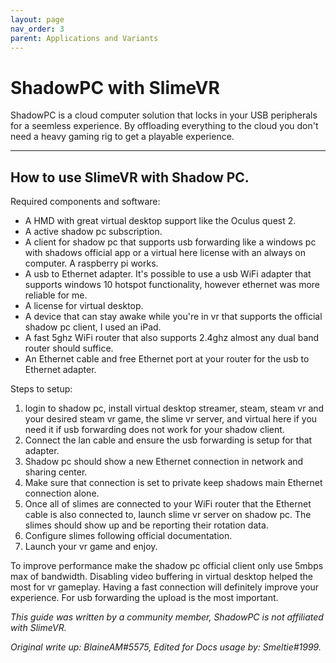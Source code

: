 ```yaml
---
layout: page
nav_order: 3
parent: Applications and Variants
---
```


# ShadowPC with SlimeVR

ShadowPC is a cloud computer solution that locks in your USB peripherals for a seemless experience.
By offloading everything to the cloud you don't need a heavy gaming rig to get a playable experience.

------

## How to use SlimeVR with Shadow PC.

Required components and software:
- A HMD with great virtual desktop support like the Oculus quest 2.
- A active shadow pc subscription.
- A client for shadow pc that supports usb forwarding like a windows pc with shadows official app or a virtual here license with an always on computer. A raspberry pi works.
- A usb to Ethernet adapter. It's possible to use a usb WiFi adapter that supports windows 10 hotspot functionality, however ethernet was more reliable for me.
- A license for virtual desktop.
- A device that can stay awake while you're in vr that supports the official shadow pc client, I used an iPad.
- A fast 5ghz WiFi router that also supports 2.4ghz almost any dual band router should suffice.
- An Ethernet cable and free Ethernet port at your router for the usb to Ethernet adapter.

Steps to setup:
1. login to shadow pc, install virtual desktop streamer, steam, steam vr and your desired steam vr game, the slime vr server, and virtual here if you need it if usb forwarding does not work for your shadow client.
2. Connect the lan cable and ensure the usb forwarding is setup for that adapter.
3. Shadow pc should show a new Ethernet connection in network and sharing center.
4. Make sure that connection is set to private keep shadows main Ethernet connection alone.
5. Once all of slimes are connected to your WiFi router that the Ethernet cable is also connected to, launch slime vr server on shadow pc. The slimes should show up and be reporting their rotation data.
6. Configure slimes following official documentation.
7. Launch your vr game and enjoy.

To improve performance make the shadow pc official client only use 5mbps max of bandwidth.
Disabling video buffering in virtual desktop helped the most for vr gameplay.
Having a fast connection will definitely improve your experience.
For usb forwarding the upload is the most important.

*This guide was written by a community member, ShadowPC is not affiliated with SlimeVR.*

*Original write up: BlaineAM#5575, Edited for Docs usage by: Smeltie#1999.*